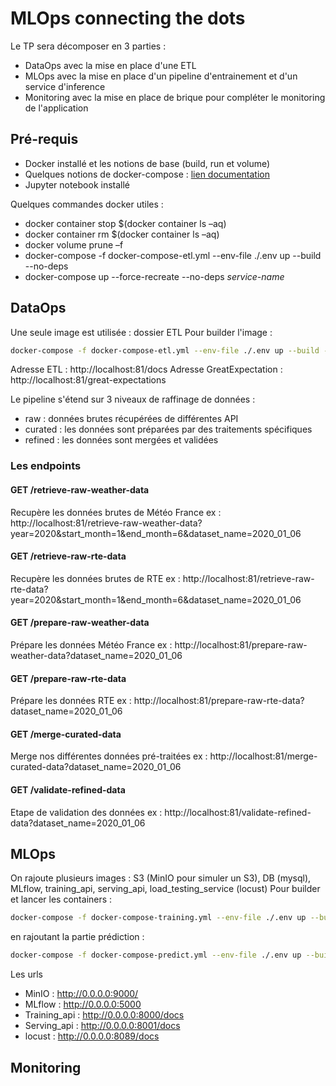 # MLOps connecting the dots

Le TP sera décomposer en 3 parties :
- DataOps avec la mise en place d'une ETL
- MLOps avec la mise en place d'un pipeline d'entrainement et d'un service d'inference
- Monitoring avec la mise en place de brique pour compléter le monitoring de l'application

## Pré-requis
- Docker installé et les notions de base (build, run et volume)
- Quelques notions de docker-compose : [lien documentation](https://docs.docker.com/compose/gettingstarted/)
- Jupyter notebook installé

Quelques commandes docker utiles :
- docker container stop $(docker container ls –aq)
- docker container rm $(docker container ls –aq)
- docker volume prune –f
- docker-compose -f docker-compose-etl.yml --env-file ./.env up --build --no-deps
- docker-compose up --force-recreate --no-deps _service-name_

## DataOps

Une seule image est utilisée : dossier ETL
Pour builder l'image :
```bash
docker-compose -f docker-compose-etl.yml --env-file ./.env up --build --no-deps
```

Adresse ETL : http://localhost:81/docs
Adresse GreatExpectation : http://localhost:81/great-expectations

Le pipeline s'étend sur 3 niveaux de raffinage de données :
- raw : données brutes récupérées de différentes API
- curated : les données sont préparées par des traitements spécifiques
- refined : les données sont mergées et validées

### Les endpoints
#### GET /retrieve-raw-weather-data
Recupère les données brutes de Météo France
ex : http://localhost:81/retrieve-raw-weather-data?year=2020&start_month=1&end_month=6&dataset_name=2020_01_06

#### GET /retrieve-raw-rte-data
Recupère les données brutes de RTE
ex : http://localhost:81/retrieve-raw-rte-data?year=2020&start_month=1&end_month=6&dataset_name=2020_01_06

#### GET /prepare-raw-weather-data
Prépare les données Météo France
ex : http://localhost:81/prepare-raw-weather-data?dataset_name=2020_01_06

#### GET /prepare-raw-rte-data
Prépare les données RTE
ex : http://localhost:81/prepare-raw-rte-data?dataset_name=2020_01_06

#### GET /merge-curated-data
Merge nos différentes données pré-traitées
ex : http://localhost:81/merge-curated-data?dataset_name=2020_01_06

#### GET /validate-refined-data
Etape de validation des données
ex : http://localhost:81/validate-refined-data?dataset_name=2020_01_06


## MLOps

On rajoute plusieurs images : S3 (MinIO pour simuler un S3), DB (mysql), MLflow, training_api, serving_api, load_testing_service (locust)
Pour builder et lancer les containers :
```bash
docker-compose -f docker-compose-training.yml --env-file ./.env up --build --no-deps
```
en rajoutant la partie prédiction :
```bash
docker-compose -f docker-compose-predict.yml --env-file ./.env up --build --no-deps
```

Les urls
- MinIO : http://0.0.0.0:9000/
- MLflow : http://0.0.0.0:5000
- Training_api : http://0.0.0.0:8000/docs
- Serving_api : http://0.0.0.0:8001/docs
- locust : http://0.0.0.0:8089/docs

## Monitoring
